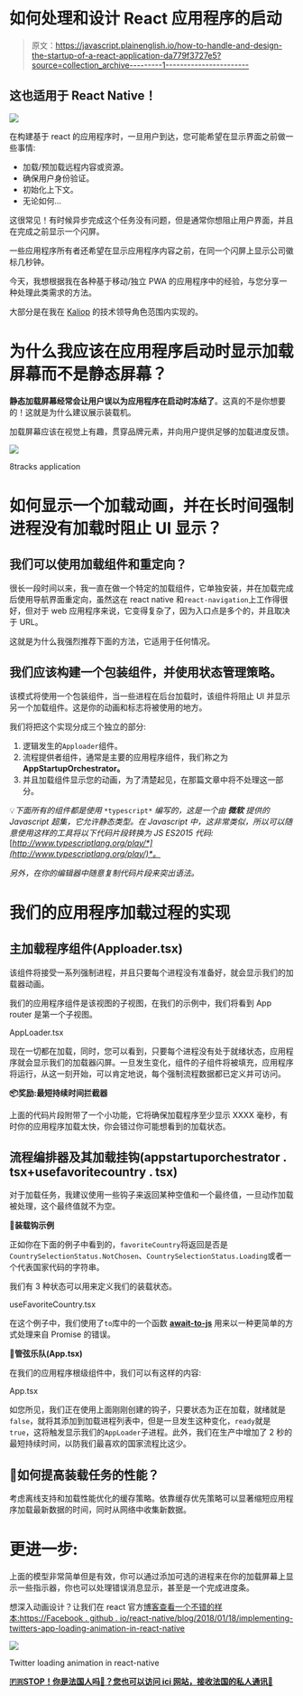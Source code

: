 # 如何处理和设计 React 应用程序的启动

> 原文：<https://javascript.plainenglish.io/how-to-handle-and-design-the-startup-of-a-react-application-da779f3727e5?source=collection_archive---------1----------------------->

## 这也适用于 React Native！

![](img/7a6f8b0473c46f461dde1004a0e7c842.png)

在构建基于 react 的应用程序时，一旦用户到达，您可能希望在显示界面之前做一些事情:

*   加载/预加载远程内容或资源。
*   确保用户身份验证。
*   初始化上下文。
*   无论如何…

这很常见！有时候异步完成这个任务没有问题，但是通常你想阻止用户界面，并且在完成之前显示一个闪屏。

一些应用程序所有者还希望在显示应用程序内容之前，在同一个闪屏上显示公司徽标几秒钟。

今天，我想根据我在各种基于移动/独立 PWA 的应用程序中的经验，与您分享一种处理此类需求的方法。

大部分是在我在 [Kaliop](https://medium.com/u/bc4d66204c48?source=post_page-----da779f3727e5--------------------------------) 的技术领导角色范围内实现的。

# 为什么我应该在应用程序启动时显示加载屏幕而不是静态屏幕？

**静态加载屏幕经常会让用户误以为应用程序在启动时冻结了**。这真的不是你想要的！这就是为什么建议展示装载机。

加载屏幕应该在视觉上有趣，贯穿品牌元素，并向用户提供足够的加载进度反馈。

![](img/0cceeae3f3555086096080b8012f6eaf.png)

8tracks application

# 如何显示一个加载动画，并在长时间强制进程没有加载时阻止 UI 显示？

## 我们可以使用加载组件和重定向？

很长一段时间以来，我一直在做一个特定的加载组件，它单独安装，并在加载完成后使用导航界面重定向，虽然这在 react native 和`react-navigation`上工作得很好，但对于 web 应用程序来说，它变得复杂了，因为入口点是多个的，并且取决于 URL。

这就是为什么我强烈推荐下面的方法，它适用于任何情况。

## 我们应该构建一个包装组件，并使用状态管理策略。

该模式将使用一个包装组件，当一些进程在后台加载时，该组件将阻止 UI 并显示另一个加载组件。这是你的动画和标志将被使用的地方。

我们将把这个实现分成三个独立的部分:

1.  逻辑发生的`Apploader`组件。
2.  流程提供者组件，通常是主要的应用程序组件，我们称之为 **AppStartupOrchestrator。**
3.  并且加载组件显示您的动画，为了清楚起见，在那篇文章中将不处理这一部分。

💡*下面所有的组件都是使用* `*typescript*` *编写的，这是一个由* ***微软*** *提供的 Javascript 超集，它允许静态类型。在 Javascript 中，这非常类似，所以可以随意使用这样的工具将以下代码片段转换为 JS ES2015 代码:*[*http://www.typescriptlang.org/play/*](http://www.typescriptlang.org/play/)*。*

*另外，在你的编辑器中随意复制代码片段来突出语法。*

# 我们的应用程序加载过程的实现

## 主加载程序组件(Apploader.tsx)

该组件将接受一系列强制进程，并且只要每个进程没有准备好，就会显示我们的加载器动画。

我们的应用程序组件是该视图的子视图，在我们的示例中，我们将看到 App router 是第一个子视图。

AppLoader.tsx

现在一切都在加载，同时，您可以看到，只要每个进程没有处于就绪状态，应用程序就会显示我们的加载器闪屏。一旦发生变化，组件的子组件将被填充，应用程序将运行，从这一刻开始，可以肯定地说，每个强制流程数据都已定义并可访问。

**📦奖励:最短持续时间拦截器**

上面的代码片段附带了一个小功能，它将确保加载程序至少显示 XXXX 毫秒，有时你的应用程序加载太快，你会错过你可能想看到的加载状态。

## 流程编排器及其加载挂钩(**appstartuporchestrator . tsx+**usefavoritecountry . tsx**)**

对于加载任务，我建议使用一些钩子来返回某种空值和一个最终值，一旦动作加载被处理，这个最终值就不为空。

**🔗装载钩示例**

正如你在下面的例子中看到的，`favoriteCountry`将返回是否是`CountrySelectionStatus.NotChosen`、`CountrySelectionStatus.Loading`或者一个代表国家代码的字符串。

我们有 3 种状态可以用来定义我们的装载状态。

useFavoriteCountry.tsx

在这个例子中，我们使用了`to`库中的一个函数 [**await-to-js**](https://www.npmjs.com/package/await-to-js) 用来以一种更简单的方式处理来自 Promise 的错误。

**🎼管弦乐队(App.tsx)**

在我们的应用程序根级组件中，我们可以有这样的内容:

App.tsx

如您所见，我们正在使用上面刚刚创建的钩子，只要状态为正在加载，就绪就是`false`，就将其添加到加载进程列表中，但是一旦发生这种变化，`ready`就是`true`，这将触发显示我们的`AppLoader`子进程。此外，我们在生产中增加了 2 秒的最短持续时间，以防我们最喜欢的国家流程比这少。

## 🚀如何提高装载任务的性能？

考虑离线支持和加载性能优化的缓存策略。依靠缓存优先策略可以显著缩短应用程序加载最新数据的时间，同时从网络中收集新数据。

# 更进一步:

上面的模型非常简单但是有效，你可以通过添加可选的进程来在你的加载屏幕上显示一些指示器，你也可以处理错误消息显示，甚至是一个完成进度条。

想深入动画设计？让我们在 react 官方[博客查看一个不错的样本:https://Facebook . github . io/react-native/blog/2018/01/18/implementing-twitters-app-loading-animation-in-react-native](https://facebook.github.io/react-native/blog/2018/01/18/implementing-twitters-app-loading-animation-in-react-native)

![](img/2ccfa64d5a52af1e862347967c6fbaa3.png)

Twitter loading animation in react-native

[**🇫🇷STOP！你是法国人吗🥖？您也可以访问 ici 网站，接收法国的私人通讯🙂**](https://codingspark.io)